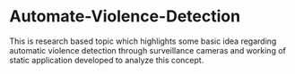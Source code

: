 # Automate-Violence-Detection
This is research based topic which highlights some basic idea regarding automatic violence detection through surveillance cameras and working of static application developed to analyze this concept.
